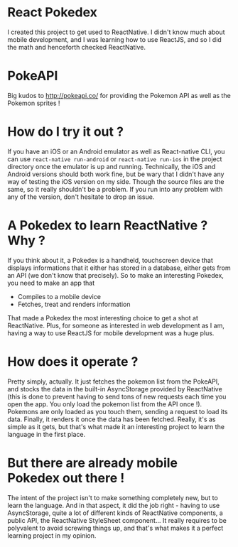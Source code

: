 # React Pokedex

I created this project to get used to ReactNative. I didn't know much about mobile development, and I was learning how to use ReactJS, and so I did the math and henceforth checked ReactNative.

# PokeAPI

Big kudos to http://pokeapi.co/ for providing the Pokemon API as well as the Pokemon sprites !

# How do I try it out ?

If you have an iOS or an Android emulator as well as React-native CLI, you can use `react-native run-android` or `react-native run-ios` in the project directory once the emulator is up and running. Technically, the iOS and Android versions should both work fine, but be wary that I didn't have any way of testing the iOS version on my side. Though the source files are the same, so it really shouldn't be a problem. If you run into any problem with any of the version, don't hesitate to drop an issue.

# A Pokedex to learn ReactNative ? Why ?

If you think about it, a Pokedex is a handheld, touchscreen device that displays informations that it either has stored in a database, either gets from an API (we don't know that precisely). So to make an interesting Pokedex, you need to make an app that

- Compiles to a mobile device
- Fetches, treat and renders information

That made a Pokedex the most interesting choice to get a shot at ReactNative. Plus, for someone as interested in web development as I am, having a way to use ReactJS for mobile development was a huge plus.

# How does it operate ?

Pretty simply, actually. It just fetches the pokemon list from the PokeAPI, and stocks the data in the built-in AsyncStorage provided by ReactNative (this is done to prevent having to send tons of new requests each time you open the app. You only load the pokemon list from the API once !). Pokemons are only loaded as you touch them, sending a request to load its data. Finally, it renders it once the data has been fetched. Really, it's as simple as it gets, but that's what made it an interesting project to learn the language in the first place.

# But there are already mobile Pokedex out there !

The intent of the project isn't to make something completely new, but to learn the language. And in that aspect, it did the job right - having to use AsyncStorage, quite a lot of different kinds of ReactNative components, a public API, the ReactNative StyleSheet component... It really requires to be polyvalent to avoid screwing things up, and that's what makes it a perfect learning project in my opinion.